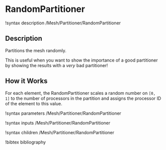 # RandomPartitioner

!syntax description /Mesh/Partitioner/RandomPartitioner

## Description

Partitions the mesh randomly.

This is useful when you want to show the importance of a good partitioner by showing the results with a *very* bad partitioner!

## How it Works

For each element, the RandomPartitioner scales a random number on `[0, 1]` to the number of processors in the partition and assigns the processor ID of the element to this value.

!syntax parameters /Mesh/Partitioner/RandomPartitioner

!syntax inputs /Mesh/Partitioner/RandomPartitioner

!syntax children /Mesh/Partitioner/RandomPartitioner

!bibtex bibliography
